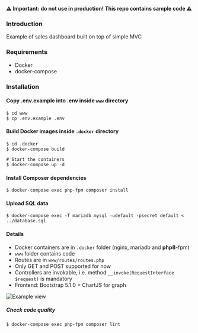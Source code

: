 **⚠️ Important: do not use in production! This repo contains sample code ⚠️**

### Introduction
Example of sales dashboard built on top of simple MVC

### Requirements
- Docker
- docker-compose

### Installation

#### Copy .env.example into .env inside `www` directory
```shell
$ cd www
$ cp .env.example .env
```

#### Build Docker images inside `.docker` directory
```shell
$ cd .docker
$ docker-compose build

# Start the containers
$ docker-compose up -d
````

#### Install Composer dependencies
```shell
$ docker-compose exec php-fpm composer install
```

#### Upload SQL data
```shell
$ docker-compose exec -T mariadb mysql -udefault -psecret default < ../database.sql
```

#### Details
* Docker containers are in `.docker` folder (nginx, mariadb and **php8**-fpm)
* `www` folder contains code
* Routes are in `www/routes/routes.php`
* Only GET and POST supported for now
* Controllers are invokable, i.e. method `__invoke(RequestInterface $request)` is mandatory
* Frontend: Bootstrap 5.1.0 + ChartJS for graph

![Example view](https://user-images.githubusercontent.com/2257771/130661069-763999f8-e721-4d1f-a175-6fee25581f80.png)

##### Check code quality
```shell
$ docker-compose exec php-fpm composer lint
```